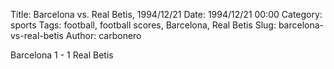 Title: Barcelona vs. Real Betis, 1994/12/21
Date: 1994/12/21 00:00
Category: sports
Tags: football, football scores, Barcelona, Real Betis
Slug: barcelona-vs-real-betis
Author: carbonero


Barcelona 1 - 1 Real Betis

